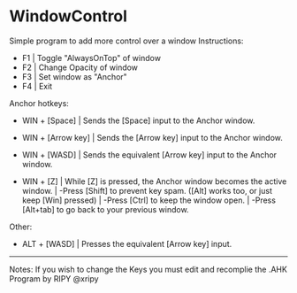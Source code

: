 # WindowControl

Simple program to add more control over a window
Instructions:
- F1	| Toggle "AlwaysOnTop" of window
- F2	| Change Opacity of window
- F3	| Set window as "Anchor"
- F4	| Exit

Anchor hotkeys:
- WIN + [Space]		| Sends the [Space] input to the Anchor window.
- WIN + [Arrow key]	| Sends the [Arrow key] input to the Anchor window.
- WIN + [WASD]		| Sends the equivalent [Arrow key] input to the Anchor window.

- WIN + [Z]		| While [Z] is pressed, the Anchor window becomes the active window. 
			| -Press [Shift] to prevent key spam. ([Alt] works too, or just keep [Win] pressed)
			| -Press [Ctrl] to keep the window open.
			| -Press [Alt+tab] to go back to your previous window.

Other:
- ALT + [WASD]		| Presses the equivalent [Arrow key] input.
___

Notes:
If you wish to change the Keys you must edit and recomplie the .AHK
Program by RIPY @xripy
